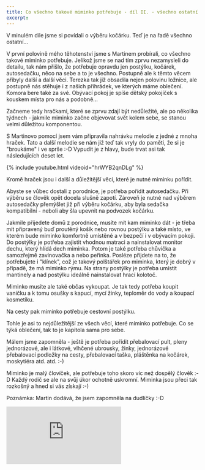 ```yaml
---
title: Co všechno takové miminko potřebuje - díl II. - všechno ostatní
excerpt: 
---
```


V minulém díle jsme si povídali o výběru kočárku. Teď je na řadě všechno ostatní...

V první polovině mého těhotenství jsme s Martinem probírali, co všechno takové miminko potřebuje. Jelikož jsme se nad tím zprvu nezamysleli do detailu, tak nám přišlo, že potřebuje opravdu jen postýlku, kočárek, autosedačku, něco na sebe a to je všechno. Postupně ale k těmto věcem přibyly další a další věci. Terezka tak již obsadila nejen polovinu ložnice, ale postupně nás stěhuje i z našich přihrádek, ve kterých máme oblečení. Komora bere také za své. Obývací pokoj je spíše dětský pokojíček s kouskem místa pro nás a podobně...

Začneme tedy hračkami, které se zprvu zdají být nedůležité, ale po několika týdnech - jakmile miminko začne objevovat svět kolem sebe, se stanou velmi důležitou komponentou.

S Martinovo pomocí jsem vám připravila nahrávku melodie z jedné z mnoha hraček. Tato a další melodie se nám již teď tak vryly do paměti, že si je "broukáme" i ve sprše :-D Vypudit je z hlavy, bude trvat asi tak následujících deset let.

{% include youtube.html videoid="hrWYB2qnDLg" %}

Kromě hraček jsou i další a důležitější věci, které je nutné miminku pořídit.

Abyste se vůbec dostali z porodnice, je potřeba pořídit autosedačku. Při výběru se člověk opět docela slušně zapotí. Zároveň je nutné nad výběrem autosedačky přemýšlet již při výběru kočárku, aby byla sedačka kompatibilní - neboli aby šla upevnit na podvozek kočárku.

Jakmile přijedete domů z porodnice, musíte mít kam miminko dát - je třeba mít připravený buď proutěný košík nebo rovnou postýlku a také místo, ve kterém bude miminko komfortně umístěné a v bezpečí i v obývacím pokoji. Do postýlky je potřeba zajistit vhodnou matraci a nainstalovat monitor dechu, který hlídá dech miminka. Potom je také potřeba chůvička a samozřejmě zavinovačka a nebo peřinka. Posléze přijdete na to, že potřebujete i "klínek", což je takový polštářek pro miminka, který je dobrý v případě, že má miminko rýmu. Na strany postýlky je potřeba umístit mantinely a nad postýlku ideálně nainstalovat hrací kolotoč.

Miminko musíte ale také občas vykoupat. Je tak tedy potřeba koupit vaničku a k tomu osušky s kapucí, mycí žinky, teploměr do vody a koupací kosmetiku.

Na cesty pak miminko potřebuje cestovní postýlku.

Tohle je asi to nejdůležitější ze všech věcí, které miminko potřebuje. Co se týká oblečení, tak to je kapitola sama pro sebe.

Málem jsme zapomněla - ještě je potřeba pořídit přebalovací pult, pleny jednorázové, ale i látkové, vlhčené ubrousky, žinky, jednorázové přebalovací podložky na cesty, přebalovací taška, pláštěnka na kočárek, moskytiéra atd. atd. :-)

Miminko je malý človíček, ale potřebuje toho skoro víc než dospělý člověk :-D Každý rodič se ale na svůj úkor ochotně uskromní. Miminka jsou přeci tak rozkošný a hned si vás získají :-)

Poznámka: Martin dodává, že jsem zapomněla na dudlíčky :-D


<iframe src="http://www.youtube.com/embed/hrWYB2qnDLg?autoplay=1" frameborder="0" allowfullscreen></iframe>
